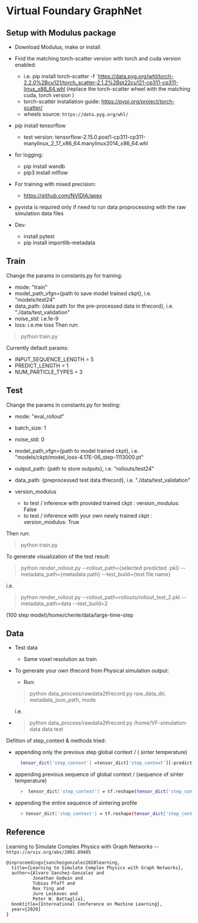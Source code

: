 # Virtual Foundary GraphNet

## Setup with Modulus package

- Download Modulus, make or install

- Find the matching torch-scatter version with torch and cuda version enabled: 
  - i.e. pip install torch-scatter -f `https://data.pyg.org/whl/torch-2.2.0%2Bcu121/torch_scatter-2.1.2%2Bpt22cu121-cp311-cp311-linux_x86_64.whl
    (replace the torch-scatter wheel with the matching cuda, torch version )
  - torch-scatter installation guide: https://pypi.org/project/torch-scatter/
  - wheels source: `https://data.pyg.org/whl/`


- pip install tensorflow

  - test version: tensorflow-2.15.0.post1-cp311-cp311-manylinux_2_17_x86_64.manylinux2014_x86_64.whl

- for logging:
  - pip install wandb
  - pip3 install mlflow

- For training with mixed precision: 
    
  - https://github.com/NVIDIA/apex
-  pyvista is required only if need to run data proprocessing with the raw
simulation data files
  
- Dev:

  - install pytest
  - pip install importlib-metadata



## Train

Change the params in constants.py for training: 

- mode: "train"
- model_path_vfgn={path to save model trained ckpt}, i.e. "models/test24"
- data_path: {data path for the pre-processed data in tfrecord}, i.e. "./data/test_validation"
- noise_std: i.e.1e-9
- loss: i.e.me loss
Then run:
> python train.py 

Currently default params:

- INPUT_SEQUENCE_LENGTH = 5
- PREDICT_LENGTH = 1
- NUM_PARTICLE_TYPES = 3

## Test

Change the params in constants.py for testing: 

- mode: "eval_rollout"
- batch_size: 1
- noise_std: 0
- model_path_vfgn={path to model trained ckpt}, i.e. "models/ckpt/model_loss-4.17E-06_step-1113000.pt"
- output_path: {path to store outputs}, i.e. "rollouts/test24"
- data_path: {preprocessed test data tfrecord}, i.e. "./data/test_validation"

- version_modulus
  - to test / inference with provided trained ckpt : version_modulus: False 
  - to test / inference with your own newly trained ckpt : version_modulus: True 

Then run: 
> python train.py 


To generate visualization of the test result:

> python  render_rollout.py --rollout_path={selected predicted .pkl}
--metadata_path={metadata path} --test_build={test file name}

i.e.
> python render_rollout.py --rollout_path=rollouts/rollout_test_2.pkl
--metadata_path=data --test_build=2

(100 step model)/home/chenle/data/large-time-step

## Data

- Test data

  - Same voxel resolution as train

- To generate your own tfrecord from Physical simulation output:
  
  - Run:
  > python data_process/rawdata2tfrecord.py raw_data_dir, metadata_json_path, mode
  
    i.e.
- > python data_process/rawdata2tfrecord.py /home/VF-simulation-data data test

Defition of step_context & methods tried:

- appending only the previous step global context / ( sinter temperature)

  ```bash
    tensor_dict['step_context'] =tensor_dict['step_context'][-predict_length - 1][tf.newaxis]
  ```

- appending previous sequence of global context / (sequence of sinter temperature)

  ```bash
    >  tensor_dict['step_context'] = tf.reshape(tensor_dict['step_context'][:-1], [1, -1])
  ```

- appending the entire sequence of sintering profile

  ```bash
    > tensor_dict['step_context'] = tf.reshape(tensor_dict['step_context'],[1, -1])
  ```

## Reference

Learning to Simulate Complex Physics with Graph Networks -- `https://arxiv.org/abs/2002.09405`

```text
@inproceedings{sanchezgonzalez2020learning,
  title={Learning to Simulate Complex Physics with Graph Networks},
  author={Alvaro Sanchez-Gonzalez and
          Jonathan Godwin and
          Tobias Pfaff and
          Rex Ying and
          Jure Leskovec and
          Peter W. Battaglia},
  booktitle={International Conference on Machine Learning},
  year={2020}
}
```
